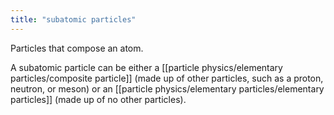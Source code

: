 ```yaml
---
title: "subatomic particles"
---
```

Particles that compose an atom.

A subatomic particle can be either a [[particle physics/elementary particles/composite particle]] (made up of other particles, such as a proton, neutron, or meson) or an [[particle physics/elementary particles/elementary particles]] (made up of no other particles).